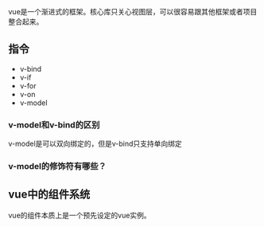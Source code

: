 
vue是一个渐进式的框架。核心库只关心视图层，可以很容易跟其他框架或者项目整合起来。

## 指令
+ v-bind
+ v-if
+ v-for
+ v-on
+ v-model


### v-model和v-bind的区别

v-model是可以双向绑定的，但是v-bind只支持单向绑定

### v-model的修饰符有哪些？

## vue中的组件系统
vue的组件本质上是一个预先设定的vue实例。